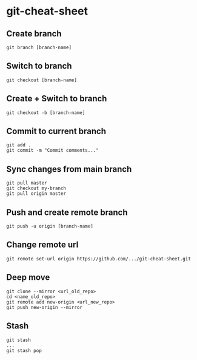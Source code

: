 # git-cheat-sheet

## Create branch
```
git branch [branch-name]
```

## Switch to branch
```
git checkout [branch-name]
```

## Create + Switch to branch
```
git checkout -b [branch-name]
```

## Commit to current branch
```
git add .
git commit -m "Commit comments..."
```

## Sync changes from main branch
```
git pull master
git checkout my-branch
git pull origin master
```

## Push and create remote branch
```
git push -u origin [branch-name]
```

## Change remote url
```
git remote set-url origin https://github.com/.../git-cheat-sheet.git
```

## Deep move
```
git clone --mirror <url_old_repo>
cd <name_old_repo>
git remote add new-origin <url_new_repo>
git push new-origin --mirror
```

## Stash
```
git stash
...
git stash pop
```
